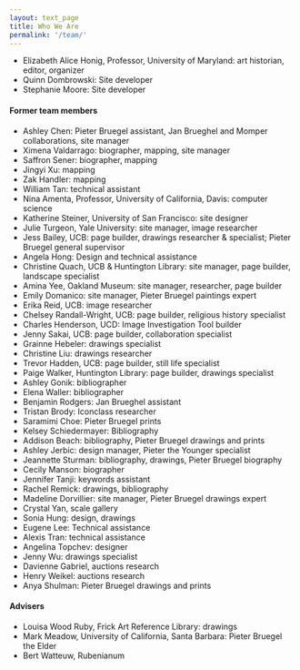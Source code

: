 ```yaml
---
layout: text_page
title: Who We Are
permalink: '/team/'
---
```


- Elizabeth Alice Honig, Professor, University of Maryland: art historian, editor, organizer
- Quinn Dombrowski: Site developer
- Stephanie Moore: Site developer

#### Former team members
- Ashley Chen: Pieter Bruegel assistant, Jan Brueghel and Momper collaborations, site manager
- Ximena Valdarrago: biographer, mapping, site manager
- Saffron Sener: biographer, mapping
- Jingyi Xu: mapping
- Zak Handler: mapping
- William Tan: technical assistant
- Nina Amenta, Professor, University of California, Davis: computer science
- Katherine Steiner, University of San Francisco: site designer
- Julie Turgeon, Yale University: site manager, image researcher
- Jess Bailey, UCB: page builder, drawings researcher & specialist; Pieter Bruegel general supervisor
- Angela Hong: Design and technical assistance
- Christine Quach, UCB & Huntington Library: site manager, page builder, landscape specialist
- Amina Yee, Oakland Museum: site manager, researcher, page builder
- Emily Domanico: site manager, Pieter Bruegel paintings expert
- Erika Reid, UCB: image researcher
- Chelsey Randall-Wright, UCB: page builder, religious history specialist
- Charles Henderson, UCD: Image Investigation Tool builder
- Jenny Sakai, UCB: page builder, collaboration specialist
- Grainne Hebeler: drawings specialist
- Christine Liu: drawings researcher
- Trevor Hadden, UCB: page builder, still life specialist
- Paige Walker, Huntington Library: page builder, drawings specialist
- Ashley Gonik: bibliographer
- Elena Waller: bibliographer
- Benjamin Rodgers: Jan Brueghel assistant
- Tristan Brody: Iconclass researcher
- Saramimi Choe: Pieter Bruegel prints
- Kelsey Schiedermayer: Bibliography
- Addison Beach: bibliography, Pieter Bruegel drawings and prints
- Ashley Jerbic: design manager, Pieter the Younger specialist
- Jeannette Sturman: bibliography, drawings, Pieter Bruegel biography
- Cecily Manson: biographer
- Jennifer Tanji: keywords assistant
- Rachel Remick: drawings, bibliography
- Madeline Dorvillier: site manager, Pieter Bruegel drawings expert
- Crystal Yan, scale gallery
- Sonia Hung: design, drawings
- Eugene Lee: Technical assistance
- Alexis Tran: technical assistance
- Angelina Topchev: designer
- Jenny Wu: drawings specialist
- Davienne Gabriel, auctions research
- Henry Weikel: auctions research
- Anya Shulman: Pieter Bruegel drawings and prints

#### Advisers
- Louisa Wood Ruby, Frick Art Reference Library: drawings
- Mark Meadow, University of California, Santa Barbara: Pieter Bruegel the Elder
- Bert Watteuw, Rubenianum